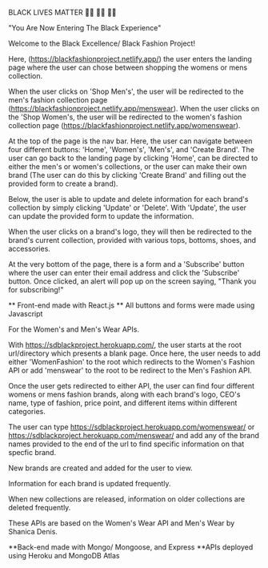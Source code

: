 BLACK LIVES MATTER ✊🏾 ✊🏾 ✊🏾


"You Are Now Entering The Black Experience"

Welcome to the Black Excellence/ Black Fashion Project!


Here, (https://blackfashionproject.netlify.app/) the user enters the landing page where the user can chose between shopping the womens or mens collection.  

When the user clicks on 'Shop Men's', the user will be redirected to the men's fashion collection page (https://blackfashionproject.netlify.app/menswear). When the user clicks on the 'Shop Women's, the user will be redirected to the women's fashion collection page (https://blackfashionproject.netlify.app/womenswear). 

At the top of the page is the nav bar. Here, the user can navigate between four different buttons: 'Home', 'Women's', 'Men's', and 'Create Brand'. The user can go back to the landing page by clicking 'Home', can be directed to either the men's or women's collections, or the user can make their own brand (The user can do this by clicking 'Create Brand' and filling out the provided form to create a brand).


Below, the user is able to update and delete information for each brand's collection by simply clicking 'Update' or 'Delete'. With 'Update', the user can update the provided form to update the information. 

When the user clicks on a brand's logo, they will then be redirected to the brand's current collection, provided with various tops, bottoms, shoes, and accessories.

At the very bottom of the page, there is a form and a 'Subscribe' button where the user can enter their email address and click the 'Subscribe' button. Once clicked, an alert will pop up on the screen saying, "Thank you for subscribing!"

** Front-end made with React.js
** All buttons and forms were made using Javascript



For the Women's and Men's Wear APIs.

With https://sdblackproject.herokuapp.com/, the user starts at the root url/directory which presents a blank page. Once here, the user needs to add either 'WomenFashion' to the root which redirects to the Women's Fashion API or add 'menswear' to the root to be redirect to the Men's Fashion API.

Once the user gets redirected to either API, the user can find four different womens or mens fashion brands, along with each brand's logo, CEO's name, type of fashion, price point, and different items within different categories.

The user can type https://sdblackproject.herokuapp.com/womenswear/ or https://sdblackproject.herokuapp.com/menswear/ and add any of the brand names provided to the end of the url to find specific information on that specfic brand.

New brands are created and added for the user to view.

Information for each brand is updated frequently.

When new collections are released, information on older collections are deleted frequently.

These APIs are based on the Women's Wear API and Men's Wear by Shanica Denis.

**Back-end made with Mongo/ Mongoose, and Express
**APIs deployed using Heroku and MongoDB Atlas

